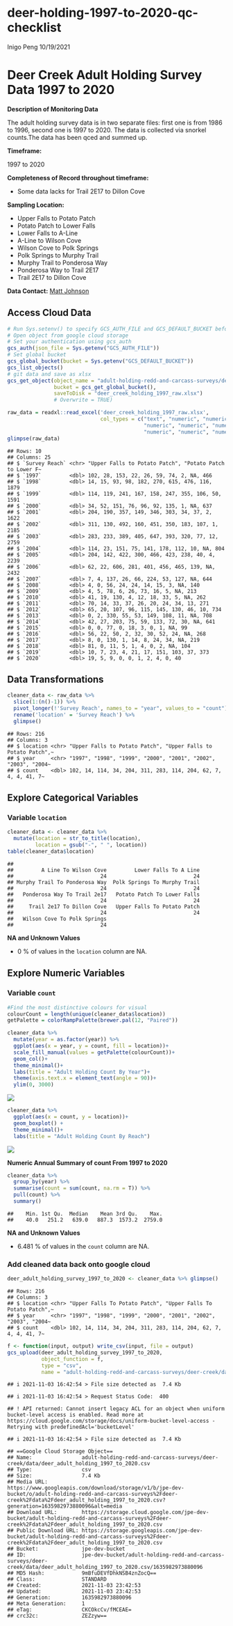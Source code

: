 deer-holding-1997-to-2020-qc-checklist
================
Inigo Peng
10/19/2021

# Deer Creek Adult Holding Survey Data 1997 to 2020

**Description of Monitoring Data**

The adult holding survey data is in two separate files: first one is
from 1986 to 1996, second one is 1997 to 2020. The data is collected via
snorkel counts.The data has been qced and summed up.

**Timeframe:**

1997 to 2020

**Completeness of Record throughout timeframe:**

-   Some data lacks for Trail 2E17 to Dillon Cove

**Sampling Location:**

-   Upper Falls to Potato Patch
-   Potato Patch to Lower Falls
-   Lower Falls to A-Line
-   A-Line to Wilson Cove
-   Wilson Cove to Polk Springs
-   Polk Springs to Murphy Trail
-   Murphy Trail to Ponderosa Way
-   Ponderosa Way to Trail 2E17
-   Trail 2E17 to Dillon Cove

**Data Contact:** [Matt Johnson](mailto:Matt.Johnson@wildlife.ca.gov)

## Access Cloud Data

``` r
# Run Sys.setenv() to specify GCS_AUTH_FILE and GCS_DEFAULT_BUCKET before running
# Open object from google cloud storage
# Set your authentication using gcs_auth
gcs_auth(json_file = Sys.getenv("GCS_AUTH_FILE"))
# Set global bucket 
gcs_global_bucket(bucket = Sys.getenv("GCS_DEFAULT_BUCKET"))
gcs_list_objects()
# git data and save as xlsx
gcs_get_object(object_name = "adult-holding-redd-and-carcass-surveys/deer-creek/data-raw/Deer Creek SRCS snorkel survey counts by section 1997-2020.xlsx",
               bucket = gcs_get_global_bucket(),
               saveToDisk = "deer_creek_holding_1997_raw.xlsx")
               # Overwrite = TRUE)
```

``` r
raw_data = readxl::read_excel('deer_creek_holding_1997_raw.xlsx', 
                              col_types = c("text", "numeric", "numeric", "numeric", "numeric", "numeric", "numeric", "numeric", "numeric", "numeric",
                                            "numeric", "numeric", "numeric", "numeric", "numeric", "numeric", "numeric", "numeric", "numeric", "numeric",
                                            "numeric", "numeric", "numeric", "numeric", "numeric"))
glimpse(raw_data)
```

    ## Rows: 10
    ## Columns: 25
    ## $ `Survey Reach` <chr> "Upper Falls to Potato Patch", "Potato Patch to Lower F~
    ## $ `1997`         <dbl> 102, 28, 153, 22, 26, 59, 74, 2, NA, 466
    ## $ `1998`         <dbl> 14, 15, 93, 98, 182, 270, 615, 476, 116, 1879
    ## $ `1999`         <dbl> 114, 119, 241, 167, 158, 247, 355, 106, 50, 1591
    ## $ `2000`         <dbl> 34, 52, 151, 76, 96, 92, 135, 1, NA, 637
    ## $ `2001`         <dbl> 204, 190, 357, 149, 346, 303, 34, 37, 2, 1622
    ## $ `2002`         <dbl> 311, 130, 492, 160, 451, 350, 183, 107, 1, 2185
    ## $ `2003`         <dbl> 283, 233, 389, 405, 647, 393, 320, 77, 12, 2759
    ## $ `2004`         <dbl> 114, 23, 151, 75, 141, 178, 112, 10, NA, 804
    ## $ `2005`         <dbl> 204, 142, 422, 300, 466, 423, 238, 40, 4, 2239
    ## $ `2006`         <dbl> 62, 22, 606, 281, 401, 456, 465, 139, NA, 2432
    ## $ `2007`         <dbl> 7, 4, 137, 26, 66, 224, 53, 127, NA, 644
    ## $ `2008`         <dbl> 4, 0, 56, 24, 24, 14, 15, 3, NA, 140
    ## $ `2009`         <dbl> 4, 5, 78, 6, 26, 73, 16, 5, NA, 213
    ## $ `2010`         <dbl> 41, 19, 130, 4, 12, 18, 33, 5, NA, 262
    ## $ `2011`         <dbl> 70, 14, 33, 37, 26, 20, 24, 34, 13, 271
    ## $ `2012`         <dbl> 65, 20, 107, 96, 115, 145, 130, 46, 10, 734
    ## $ `2013`         <dbl> 0, 2, 330, 55, 53, 149, 108, 11, NA, 708
    ## $ `2014`         <dbl> 42, 27, 203, 75, 59, 133, 72, 30, NA, 641
    ## $ `2015`         <dbl> 0, 0, 77, 0, 18, 3, 0, 1, NA, 99
    ## $ `2016`         <dbl> 56, 22, 50, 2, 32, 30, 52, 24, NA, 268
    ## $ `2017`         <dbl> 8, 0, 130, 1, 14, 8, 24, 34, NA, 219
    ## $ `2018`         <dbl> 81, 0, 11, 5, 1, 4, 0, 2, NA, 104
    ## $ `2019`         <dbl> 10, 7, 23, 4, 21, 17, 151, 103, 37, 373
    ## $ `2020`         <dbl> 19, 5, 9, 0, 0, 1, 2, 4, 0, 40

## Data Transformations

``` r
cleaner_data <- raw_data %>% 
  slice(1:(n()-1)) %>% 
  pivot_longer(!'Survey Reach', names_to = "year", values_to = "count") %>% 
  rename('location' = 'Survey Reach') %>% 
  glimpse()
```

    ## Rows: 216
    ## Columns: 3
    ## $ location <chr> "Upper Falls to Potato Patch", "Upper Falls to Potato Patch",~
    ## $ year     <chr> "1997", "1998", "1999", "2000", "2001", "2002", "2003", "2004~
    ## $ count    <dbl> 102, 14, 114, 34, 204, 311, 283, 114, 204, 62, 7, 4, 4, 41, 7~

## Explore Categorical Variables

### Variable `location`

``` r
cleaner_data <- cleaner_data %>% 
  mutate(location = str_to_title(location),
         location = gsub("-", " ", location))
table(cleaner_data$location)
```

    ## 
    ##         A Line To Wilson Cove         Lower Falls To A Line 
    ##                            24                            24 
    ## Murphy Trail To Ponderosa Way  Polk Springs To Murphy Trail 
    ##                            24                            24 
    ##   Ponderosa Way To Trail 2e17   Potato Patch To Lower Falls 
    ##                            24                            24 
    ##     Trail 2e17 To Dillon Cove   Upper Falls To Potato Patch 
    ##                            24                            24 
    ##   Wilson Cove To Polk Springs 
    ##                            24

**NA and Unknown Values**

-   0 % of values in the `location` column are NA.

## Explore Numeric Variables

### Variable `count`

``` r
#Find the most distinctive colours for visual
colourCount = length(unique(cleaner_data$location))
getPalette = colorRampPalette(brewer.pal(12, "Paired"))

cleaner_data %>%
  mutate(year = as.factor(year)) %>% 
  ggplot(aes(x = year, y = count, fill = location))+
  scale_fill_manual(values = getPalette(colourCount))+
  geom_col()+
  theme_minimal()+
  labs(title = "Adult Holding Count By Year")+
  theme(axis.text.x = element_text(angle = 90))+
  ylim(0, 3000)
```

![](deer-holding-1997-to-2020-qc-checklist_files/figure-gfm/unnamed-chunk-5-1.png)<!-- -->

``` r
cleaner_data %>% 
  ggplot(aes(x = count, y = location))+
  geom_boxplot() +
  theme_minimal()+
  labs(title = "Adult Holding Count By Reach")
```

![](deer-holding-1997-to-2020-qc-checklist_files/figure-gfm/unnamed-chunk-6-1.png)<!-- -->

**Numeric Annual Summary of count From 1997 to 2020**

``` r
cleaner_data %>%
  group_by(year) %>%
  summarise(count = sum(count, na.rm = T)) %>%
  pull(count) %>%
  summary()
```

    ##    Min. 1st Qu.  Median    Mean 3rd Qu.    Max. 
    ##    40.0   251.2   639.0   887.3  1573.2  2759.0

**NA and Unknown Values**

-   6.481 % of values in the `count` column are NA.

### Add cleaned data back onto google cloud

``` r
deer_adult_holding_survey_1997_to_2020 <- cleaner_data %>% glimpse()
```

    ## Rows: 216
    ## Columns: 3
    ## $ location <chr> "Upper Falls To Potato Patch", "Upper Falls To Potato Patch",~
    ## $ year     <chr> "1997", "1998", "1999", "2000", "2001", "2002", "2003", "2004~
    ## $ count    <dbl> 102, 14, 114, 34, 204, 311, 283, 114, 204, 62, 7, 4, 4, 41, 7~

``` r
f <- function(input, output) write_csv(input, file = output)
gcs_upload(deer_adult_holding_survey_1997_to_2020,
           object_function = f,
           type = "csv",
           name = "adult-holding-redd-and-carcass-surveys/deer-creek/data/deer_adult_holding_1997_to_2020.csv")
```

    ## i 2021-11-03 16:42:54 > File size detected as  7.4 Kb

    ## i 2021-11-03 16:42:54 > Request Status Code:  400

    ## ! API returned: Cannot insert legacy ACL for an object when uniform bucket-level access is enabled. Read more at https://cloud.google.com/storage/docs/uniform-bucket-level-access - Retrying with predefinedAcl='bucketLevel'

    ## i 2021-11-03 16:42:54 > File size detected as  7.4 Kb

    ## ==Google Cloud Storage Object==
    ## Name:                adult-holding-redd-and-carcass-surveys/deer-creek/data/deer_adult_holding_1997_to_2020.csv 
    ## Type:                csv 
    ## Size:                7.4 Kb 
    ## Media URL:           https://www.googleapis.com/download/storage/v1/b/jpe-dev-bucket/o/adult-holding-redd-and-carcass-surveys%2Fdeer-creek%2Fdata%2Fdeer_adult_holding_1997_to_2020.csv?generation=1635982973880096&alt=media 
    ## Download URL:        https://storage.cloud.google.com/jpe-dev-bucket/adult-holding-redd-and-carcass-surveys%2Fdeer-creek%2Fdata%2Fdeer_adult_holding_1997_to_2020.csv 
    ## Public Download URL: https://storage.googleapis.com/jpe-dev-bucket/adult-holding-redd-and-carcass-surveys%2Fdeer-creek%2Fdata%2Fdeer_adult_holding_1997_to_2020.csv 
    ## Bucket:              jpe-dev-bucket 
    ## ID:                  jpe-dev-bucket/adult-holding-redd-and-carcass-surveys/deer-creek/data/deer_adult_holding_1997_to_2020.csv/1635982973880096 
    ## MD5 Hash:            9mBfuDEVfDhkNSB4znZocQ== 
    ## Class:               STANDARD 
    ## Created:             2021-11-03 23:42:53 
    ## Updated:             2021-11-03 23:42:53 
    ## Generation:          1635982973880096 
    ## Meta Generation:     1 
    ## eTag:                CKCOkcCv/fMCEAE= 
    ## crc32c:              ZEZzyw==
